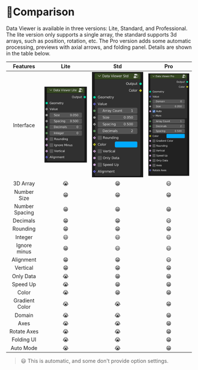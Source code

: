 # 🐔Comparison



Data Viewer is available in three versions: Lite, Standard, and Professional. The lite version only supports a single array, the standard supports 3d arrays, such as position, rotation, etc. The Pro version adds some automatic processing, previews with axial arrows, and folding panel. Details are shown in the table below.

|    Features    |       Lite        |       Std        |       Pro        |
| :------------: | :---------------: | :--------------: | :--------------: |
|   Interface    | ![](img/lite.png) | ![](img/std.png) | ![](img/pro.png) |
|    3D Array    |         😭         |        😁         |        😃         |
|  Number Size   |         😁         |        😁         |        😁         |
| Number Spacing |         😁         |        😁         |        😁         |
|    Decimals    |         😁         |        😁         |        😃         |
|    Rounding    |         😁         |        😁         |        😁         |
|    Integer     |         😃         |        😃         |        😃         |
|  Ignore minus  |         😁         |        😃         |        😃         |
|   Alignment    |         😁         |        😁         |        😃         |
|    Vertical    |         😁         |        😁         |        😁         |
|   Only Data    |         😭         |        😁         |        😁         |
|    Speed Up    |         😭         |        😁         |        😁         |
|     Color      |         😭         |        😁         |        😁         |
| Gradient Color |         😭         |        😭         |        😁         |
|     Domain     |         😭         |        😭         |        😁         |
|      Axes      |         😭         |        😭         |        😁         |
|  Rotate Axes   |         😭         |        😭         |        😁         |
|   Folding UI   |         😭         |        😭         |        😁         |
|   Auto Mode    |         😭         |        😭         |        😁         |



> 😃 This is automatic, and some don't provide option settings.

